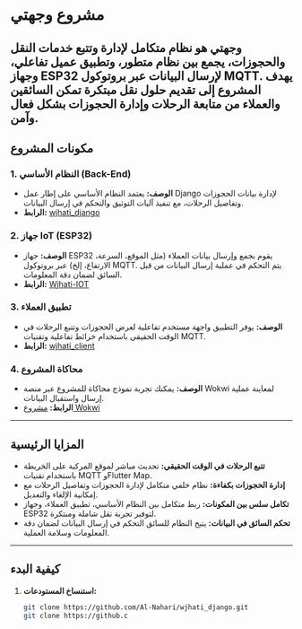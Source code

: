 # مشروع وجهتي
**وجهتي** هو نظام متكامل لإدارة وتتبع خدمات النقل والحجوزات، يجمع بين نظام متطور، وتطبيق عميل تفاعلي، وجهاز ESP32 لإرسال البيانات عبر بروتوكول MQTT. يهدف المشروع إلى تقديم حلول نقل مبتكرة تمكن السائقين والعملاء من متابعة الرحلات وإدارة الحجوزات بشكل فعال وآمن.
---
## مكونات المشروع
### 1. النظام الأساسي (Back-End)
- **الوصف:**
يعتمد النظام الأساسي على إطار عمل Django لإدارة بيانات الحجوزات وتفاصيل الرحلات، مع تنفيذ آليات التوثيق والتحكم في إرسال البيانات.
- **الرابط:**
[wjhati_django](https://github.com/Al-Nahari/wjhati_django.git)
### 2. جهاز IoT (ESP32)
- **الوصف:**
جهاز ESP32 يقوم بجمع وإرسال بيانات العملاء (مثل الموقع، السرعة، الارتفاع، إلخ) عبر بروتوكول MQTT. يتم التحكم في عملية إرسال البيانات من قبل السائق لضمان دقة المعلومات.
- **الرابط:**
[Wjhati-IOT](https://github.com/Al-Nahari/Wjhati-IOT.git)
### 3. تطبيق العملاء
- **الوصف:**
يوفر التطبيق واجهة مستخدم تفاعلية لعرض الحجوزات وتتبع الرحلات في الوقت الحقيقي باستخدام خرائط تفاعلية وتقنيات MQTT.
- **الرابط:**
[wjhati_client](https://github.com/Al-Nahari/wjhati_client.git)
### 4. محاكاة المشروع
- **الوصف:**
يمكنك تجربة نموذج محاكاة للمشروع عبر منصة Wokwi لمعاينة عملية إرسال واستقبال البيانات.
- **الرابط:**
[مشروع Wokwi](https://wokwi.com/projects/423363243536271361)
---
## المزايا الرئيسية
- **تتبع الرحلات في الوقت الحقيقي:**
تحديث مباشر لموقع المركبة على الخريطة باستخدام تقنيات MQTT وFlutter Map.
- **إدارة الحجوزات بكفاءة:**
نظام خلفي متكامل لإدارة الحجوزات وتفاصيل الرحلات مع إمكانية الإلغاء والتعديل.
- **تكامل سلس بين المكونات:**
ربط متكامل بين النظام الأساسي، تطبيق العملاء، وجهاز ESP32 لتوفير تجربة نقل شاملة ومبتكرة.
- **تحكم السائق في البيانات:**
يتيح النظام للسائق التحكم في إرسال البيانات لضمان دقة المعلومات وسلامة العملية.
---
## كيفية البدء
1. **استنساخ المستودعات:**
   ```bash
   git clone https://github.com/Al-Nahari/wjhati_django.git
   git clone https://github.c
